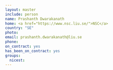 ```yaml
---
layout: master
include: person
name: Prashanth Dwarakanath
home: <a href="https://www.nsc.liu.se/">NSC</a>
country: "SE"
photo:
email: prashanth.dwarakanath@liu.se
phone:
on_contract: yes
has_been_on_contract: yes
groups:
  nicest:
---
```

